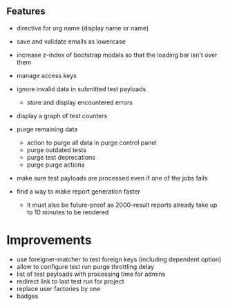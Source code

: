 ## Features

* directive for org name (display name or name)

* save and validate emails as lowercase

* increase z-index of bootstrap modals so that the loading bar isn't over them

* manage access keys

* ignore invalid data in submitted test payloads
  * store and display encountered errors

* display a graph of test counters

* purge remaining data
  * action to purge all data in purge control panel
  * purge outdated tests
  * purge test deprecations
  * purge purge actions

* make sure test payloads are processed even if one of the jobs fails

* find a way to make report generation faster
  * it must also be future-proof as 2000-result reports already take up to 10 minutes to be rendered

# Improvements

* use foreigner-matcher to test foreign keys (including dependent option)
* allow to configure test run purge throttling delay
* list of test payloads with processing time for admins
* redirect link to last test run for project
* replace user factories by one
* badges
